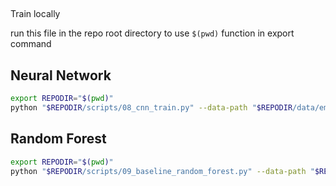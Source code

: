## 
Train locally


run this file in the repo root directory to use `$(pwd)` function in export command

## Neural Network 
```bash
export REPODIR="$(pwd)"
python "$REPODIR/scripts/08_cnn_train.py" --data-path "$REPODIR/data/embeddings" --pretrained-model "$REPODIR/data/models/bert-base-uncased" --category "climate"
```

## Random Forest
```bash
export REPODIR="$(pwd)"
python "$REPODIR/scripts/09_baseline_random_forest.py" --data-path "$REPODIR/data/json_enriched" --category "climate"
```
